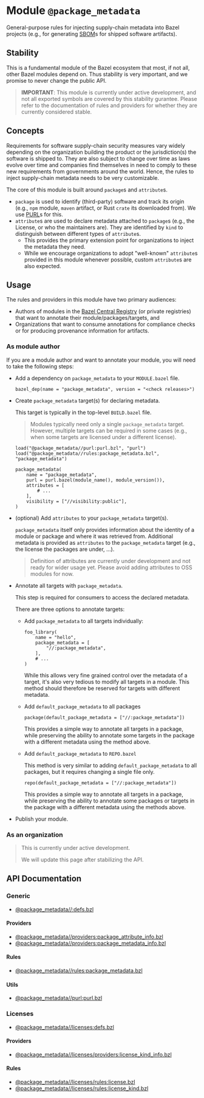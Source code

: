 # Module `@package_metadata`

General-purpose rules for injecting supply-chain metadata into Bazel projects (e.g., for generating [SBOM](https://www.ntia.gov/page/software-bill-materials)s for shipped software artifacts). 


## Stability

This is a fundamental module of the Bazel ecosystem that most, if not all, other Bazel modules depend on. Thus stability is very important, and we promise to never change the public API.

> **IMPORTANT**: This module is currently under active development, and not all exported symbols are covered by this stability gurantee. Please refer to the documentation of rules and providers for whether they are currently considered stable.


## Concepts

Requirements for software supply-chain security measures vary widely depending on the organization building the product or the jurisdiction(s) the software is shipped to. They are also subject to change over time as laws evolve over time and companies find themselves in need to comply to these new requirements from governments around the world. Hence, the rules to inject supply-chain metadata needs to be very customizable.

The core of this module is built around `package`s and `attribute`s.

  - `package` is used to identify (third-party) software and track its origin (e.g., `npm` module, `maven` artifact, or Rust `crate` its downloaded from). We use [PURL](https://github.com/package-url/purl-spec)s for this.
  - `attribute`s are used to declare metadata attached to `package`s (e.g., the License, or who the maintainers are). They are identified by `kind` to distinguish between different types of `attribute`s.
    - This provides the primary extension point for organizations to inject the metadata they need.
    - While we encourage organizations to adopt "well-known" `attribute`s provided in this module whenever possible, custom `attribute`s are also expected.


## Usage

The rules and providers in this module have two primary audiences:

  - Authors of modules in the [Bazel Central Registry](https://registry.bazel.build) (or private registries) that want to annotate their module/packages/targets, and
  - Organizations that want to consume annotations for compliance checks or for producing provenance information for artifacts.

### As module author

If you are a module author and want to annotate your module, you will need to take the following steps:

  - Add a dependency on `package_metadata` to your `MODULE.bazel` file.

    ```starlark
    bazel_dep(name = "package_metadata", version = "<check releases>")
    ```

  - Create `package_metadata` target(s) for declaring metadata.

    This target is typically in the top-level `BUILD.bazel` file.

    > Modules typically need only a single `package_metadata` target. However, multiple targets can be required in some cases (e.g., when some targets are licensed under a different license).

    ```starlark
    load("@package_metadata//purl:purl.bzl", "purl")
    load("@package_metadata//rules:package_metadata.bzl", "package_metadata")

    package_metadata(
        name = "package_metadata",
        purl = purl.bazel(module_name(), module_version()),
        attributes = [
            # ...
        ],
        visibility = ["//visibility:public"],
    )
    ```

    <!-- TODO(yannic): use PURL builder instead of a format string. -->

  - (optional) Add `attributes` to your `package_metadata` target(s).

    `package_metadata` itself only provides information about the identity of a module or package and where it was retrieved from. Additional metadata is provided as `attributes` to the `package_metadata` target (e.g., the license the packages are under, ...).

    > Definition of attributes are currently under development and not ready for wider usage yet. Please avoid adding attributes to OSS modules for now.

  - Annotate all targets with `package_metadata`.

    This step is required for consumers to access the declared metadata.

    There are three options to annotate targets:

      - Add `package_metadata` to all targets individually:

        ```starlark
        foo_library(
            name = "hello",
            package_metadata = [
                "//:package_metadata",
            ],
            # ...
        )
        ```

        While this allows very fine grained control over the metadata of a target, it's also very tedious to modify all targets in a module. This method should therefore be reserved for targets with different metadata.

      - Add `default_package_metadata` to all packages

        ```starlark
        package(default_package_metadata = ["//:package_metadata"])
        ```

        This provides a simple way to annotate all targets in a package, while preserving the ability to annotate some targets in the package with a different metadata using the method above.

      - Add `default_package_metadata` to `REPO.bazel`

        This method is very similar to adding `default_package_metadata` to all packages, but it requires changing a single file only.

        ```starlark
        repo(default_package_metadata = ["//:package_metadata"])
        ```

        This provides a simple way to annotate all targets in a package, while preserving the ability to annotate some packages or targets in the package with a different metadata using the methods above.

  - Publish your module.

### As an organization

> This is currently under active development.
>
> We will update this page after stabilizing the API.


## API Documentation

### Generic

  - [@package_metadata//:defs.bzl](./defs.md)

#### Providers

  - [@package_metadata//providers:package_attribute_info.bzl](./providers/package_attribute_info.md)
  - [@package_metadata//providers:package_metadata_info.bzl](./providers/package_metadata_info.md)

#### Rules

  - [@package_metadata//rules:package_metadata.bzl](./rules/package_metadata.md)

#### Utils

  - [@package_metadata//purl:purl.bzl](./purl/purl.md)


### Licenses

  - [@package_metadata//licenses:defs.bzl](./licenses/defs.md)

#### Providers

  - [@package_metadata//licenses/providers:license_kind_info.bzl](./licenses/providers/license_kind_info.md)

#### Rules

  - [@package_metadata//licenses/rules:license.bzl](./licenses/rules/license.md)
  - [@package_metadata//licenses/rules:license_kind.bzl](./licenses/rules/license_kind.md)
